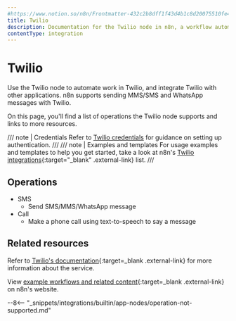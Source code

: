 ```yaml
---
#https://www.notion.so/n8n/Frontmatter-432c2b8dff1f43d4b1c8d20075510fe4
title: Twilio
description: Documentation for the Twilio node in n8n, a workflow automation platform. Includes details of operations and configuration, and links to examples and credentials information.
contentType: integration
---
```


# Twilio

Use the Twilio node to automate work in Twilio, and integrate Twilio with other applications. n8n supports sending MMS/SMS and WhatsApp messages with Twilio. 

On this page, you'll find a list of operations the Twilio node supports and links to more resources.

/// note | Credentials
Refer to [Twilio credentials](/integrations/builtin/credentials/twilio/) for guidance on setting up authentication. 
///
/// note | Examples and templates
For usage examples and templates to help you get started, take a look at n8n's [Twilio integrations](https://n8n.io/integrations/twilio/){:target="_blank" .external-link} list.
///

## Operations

* SMS
    * Send SMS/MMS/WhatsApp message
* Call
    * Make a phone call using text-to-speech to say a message

## Related resources


Refer to [Twilio's documentation](https://www.twilio.com/docs/usage/api){:target=_blank .external-link} for more information about the service.
	

View [example workflows and related content](https://n8n.io/integrations/twilio/){:target=_blank .external-link} on n8n's website.

--8<-- "_snippets/integrations/builtin/app-nodes/operation-not-supported.md"
